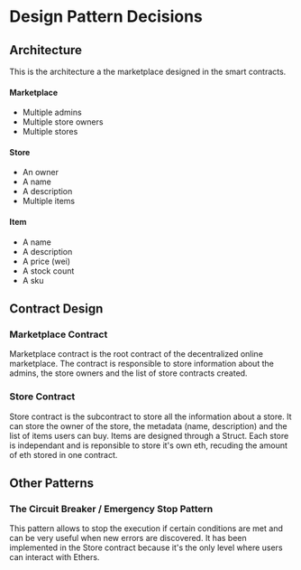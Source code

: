# Design Pattern Decisions

## Architecture

This is the architecture a the marketplace designed in the smart contracts.

#### Marketplace

* Multiple admins
* Multiple store owners
* Multiple stores

#### Store

* An owner
* A name
* A description
* Multiple items

#### Item

* A name
* A description
* A price (wei)
* A stock count
* A sku


## Contract Design

### Marketplace Contract

Marketplace contract is the root contract of the decentralized online marketplace. The contract is responsible to store information about the admins, the store owners and the list of store contracts created.

### Store Contract

Store contract is the subcontract to store all the information about a store. It can store the owner of the store, the metadata (name, description) and the list of items users can buy. Items are designed through a Struct. Each store is independant and is reponsible to store it's own eth, recuding the amount of eth stored in one contract.

## Other Patterns

### The Circuit Breaker / Emergency Stop Pattern

This pattern allows to stop the execution if certain conditions are met and can be very useful when new errors are discovered. It has been implemented in the Store contract because it's the only level where users can interact with Ethers.
